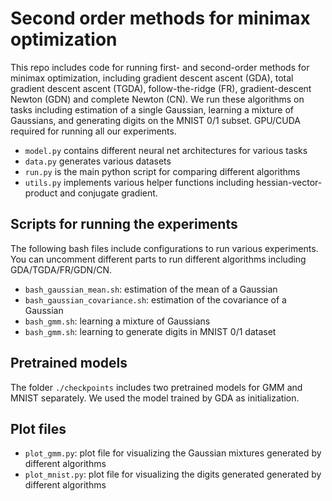 # Second order methods for minimax optimization 

This repo includes code for running first- and second-order methods for minimax optimization, including gradient descent ascent (GDA), total gradient descent ascent (TGDA), follow-the-ridge (FR), gradient-descent Newton (GDN) and complete Newton (CN). We run these algorithms on tasks including estimation of a single Gaussian, learning a mixture of Gaussians, and generating digits on the MNIST 0/1 subset. GPU/CUDA required for running all our experiments. 

* `model.py` contains different neural net architectures for various tasks
* `data.py` generates various datasets
* `run.py` is the main python script for comparing different algorithms
* `utils.py` implements various helper functions including hessian-vector-product and conjugate gradient.

## Scripts for running the experiments
The following bash files include configurations to run various experiments. You can uncomment different parts to run different algorithms including GDA/TGDA/FR/GDN/CN.

* `bash_gaussian_mean.sh`: estimation of the mean of a Gaussian
* `bash_gaussian_covariance.sh`: estimation of the covariance of a Gaussian
* `bash_gmm.sh`: learning a mixture of Gaussians
* `bash_gmm.sh`: learning to generate digits in MNIST 0/1 dataset

## Pretrained models
The folder `./checkpoints` includes two pretrained models for GMM and MNIST separately. We used the model trained by GDA as initialization.

## Plot files
* `plot_gmm.py`: plot file for visualizing the Gaussian mixtures generated by different algorithms
* `plot_mnist.py`: plot file for visualizing the digits generated generated by different algorithms
